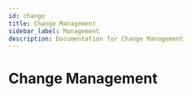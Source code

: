 ```yaml
---
id: change
title: Change Management
sidebar_label: Management
description: Documentation for Change Management
---
```


# Change Management
